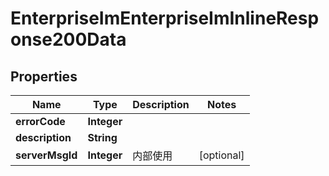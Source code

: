 # EnterpriseImEnterpriseImInlineResponse200Data

## Properties
Name | Type | Description | Notes
------------ | ------------- | ------------- | -------------
**errorCode** | **Integer** |  | 
**description** | **String** |  | 
**serverMsgId** | **Integer** | 内部使用 |  [optional]
